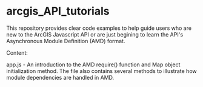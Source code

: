 arcgis_API_tutorials
====================

This repository provides clear code examples to help guide users who are new to the ArcGIS Javascript API or are just begining to learn the API's Asynchronous Module Definition (AMD) format.

Content:

app.js - An introduction to the AMD require() function and Map object initialization method. The file also contains several methods to illustrate how module dependencies are handled in AMD. 
